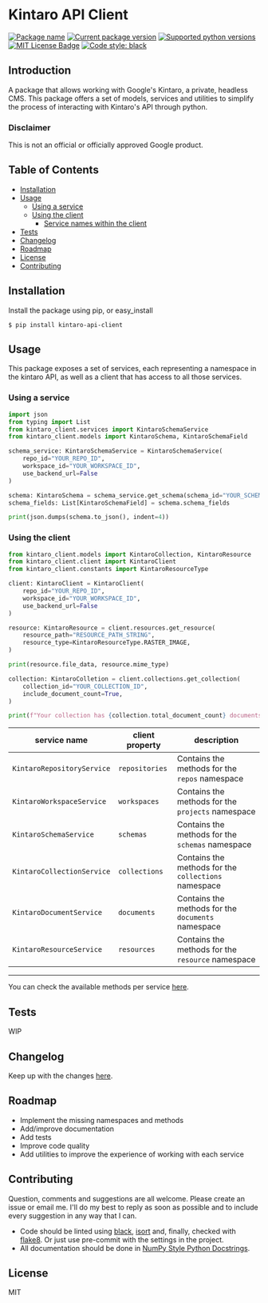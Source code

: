 # Kintaro API Client
[![Package name][package-name]][package-name] [![Current package version][curr-version-badge]][curr-version-badge] [![Supported python versions][python-version-badge]][python-version-badge] [![MIT License Badge][license-badge]][license] [![Code style: black][black-badge]](https://github.com/psf/black)

## Introduction
A package that allows working with Google's Kintaro, a private, headless CMS.
This package offers a set of models, services and utilities to simplify the process of interacting with Kintaro's API through python.

### Disclaimer
This is not an official or officially approved Google product.

## Table of Contents
* [Installation](#installation)
* [Usage](#usage)
    * [Using a service](#using-a-service)
    * [Using the client](#using-the-client)
        * [Service names within the client](#service-names-within-the-client)
* [Tests](#tests)
* [Changelog](#changelog)
* [Roadmap](#roadmap)
* [License](#license)
* [Contributing](#contributing)

## Installation
Install the package using pip, or easy_install
```shell
$ pip install kintaro-api-client
```

## Usage
This package exposes a set of services, each representing a namespace in the kintaro API,
as well as a client that has access to all those services.

### Using a service
```python
import json
from typing import List
from kintaro_client.services import KintaroSchemaService
from kintaro_client.models import KintaroSchema, KintaroSchemaField

schema_service: KintaroSchemaService = KintaroSchemaService(
    repo_id="YOUR_REPO_ID",
    workspace_id="YOUR_WORKSPACE_ID",
    use_backend_url=False
)

schema: KintaroSchema = schema_service.get_schema(schema_id="YOUR_SCHEMA_ID")
schema_fields: List[KintaroSchemaField] = schema.schema_fields

print(json.dumps(schema.to_json(), indent=4))
```

### Using the client
```python
from kintaro_client.models import KintaroCollection, KintaroResource
from kintaro_client.client import KintaroClient
from kintaro_client.constants import KintaroResourceType

client: KintaroClient = KintaroClient(
    repo_id="YOUR_REPO_ID",
    workspace_id="YOUR_WORKSPACE_ID",
    use_backend_url=False
)

resource: KintaroResource = client.resources.get_resource(
    resource_path="RESOURCE_PATH_STRING",
    resource_type=KintaroResourceType.RASTER_IMAGE,
)

print(resource.file_data, resource.mime_type)

collection: KintaroColletion = client.collections.get_collection(
    collection_id="YOUR_COLLECTION_ID",
    include_document_count=True,
)

print(f"Your collection has {collection.total_document_count} documents.")
```

service name | client property | description
-------------|-----------------|------------
`KintaroRepositoryService` | `repositories` | Contains the methods for the `repos` namespace
`KintaroWorkspaceService` | `workspaces` | Contains the methods for the `projects` namespace
`KintaroSchemaService` | `schemas` | Contains the methods for the `schemas` namespace
`KintaroCollectionService` | `collections` | Contains the methods for the `collections` namespace
`KintaroDocumentService` | `documents` | Contains the methods for the `documents` namespace
`KintaroResourceService` | `resources` | Contains the methods for the `resource` namespace
--------------------------------------------
You can check the available methods per service [here](./docs/available-methods.md).


## Tests
WIP

## Changelog
Keep up with the changes [here](CHANGELOG.md).

## Roadmap
- Implement the missing namespaces and methods
- Add/improve documentation
- Add tests
- Improve code quality
- Add utilities to improve the experience of working with each service

## Contributing
Question, comments and suggestions are all welcome. Please create an issue or email me.
I'll do my best to reply as soon as possible and to include every suggestion in any way that I can.

- Code should be linted using [black](https://github.com/psf/black), [isort](https://github.com/PyCQA/isort) and, finally, checked with [flake8](https://github.com/PyCQA/flake8). Or just use pre-commit with the settings in the project.
- All documentation should be done in [NumPy Style Python Docstrings](https://sphinxcontrib-napoleon.readthedocs.io/en/latest/example_numpy.html).

## License
MIT

[package-name]: https://img.shields.io/badge/Kintaro%20API%20Client-teal.svg
[curr-version-badge]: https://img.shields.io/badge/version-0.1.3-green.svg
[python-version-badge]: https://img.shields.io/badge/python-%3E=%203.8-red.svg
[license]: ./LICENSE
[license-badge]: https://img.shields.io/badge/license-MIT-blue.svg
[black-badge]: https://img.shields.io/badge/code%20style-black-000000.svg
